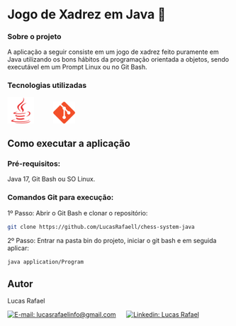 # Jogo de Xadrez em Java :crown:

### Sobre o projeto

A aplicação a seguir consiste em um jogo de xadrez feito puramente em Java utilizando os bons hábitos da programação orientada a objetos, sendo executável em um Prompt Linux ou no Git Bash.



### Tecnologias utilizadas
<div align="left"> 
  <img height="60" src="https://raw.githubusercontent.com/devicons/devicon/master/icons/java/java-plain.svg" title="Java">
  &nbsp;&nbsp;&nbsp;&nbsp;&nbsp;&nbsp;&nbsp;&nbsp;&nbsp;
  <img height="50" src="https://raw.githubusercontent.com/devicons/devicon/master/icons/git/git-original.svg" title="Git">
</div>

## Como executar a aplicação

### Pré-requisitos:

Java 17, Git Bash ou SO Linux.

### Comandos Git para execução:

1º Passo: Abrir o Git Bash e clonar o repositório:

```bash
git clone https://github.com/LucasRafaell/chess-system-java
```

2º Passo: Entrar na pasta bin do projeto, iniciar o git bash e em seguida aplicar:

```bash
java application/Program
```

## Autor
<p>Lucas Rafael</p>
<section align="left">  
  <div> 
    <a href = "mailto:lucasrafaelinfo@gmail.com"><img src="https://img.shields.io/badge/-Gmail-%23333?style=for-the-badge&logo=gmail&logoColor=white" target="_blank" title="E-mail: lucasrafaelinfo@gmail.com"></a>
      &nbsp;&nbsp;&nbsp;&nbsp;
    <a href="https://www.linkedin.com/in/lucas-rafael-dev/" target="_blank"><img src="https://img.shields.io/badge/-LinkedIn-%230077B5?style=for-the-badge&logo=linkedin&logoColor=white" target="_blank" title="Linkedin: Lucas Rafael"></a>
  </div>
</section>
